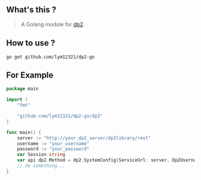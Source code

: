 ## What's this ?
> A Golang module for [dp2](https://github.com/DigitalPlatform/dp2).

## How to use ?
```
go get github.com/lym12321/dp2-go
```

## For Example
```go
package main

import (
	"fmt"

	"github.com/lym12321/dp2-go/dp2"
)

func main() {
	server := "http://your_dp2_server/dp2library/rest"
	username := "your_username"
	password := "your_password"
	var Session string
	var api dp2.Method = dp2.SystemConfig{ServiceUrl: server, Dp2Username: username, Dp2Password: password, Session: &Session}
	// do something...
}

```